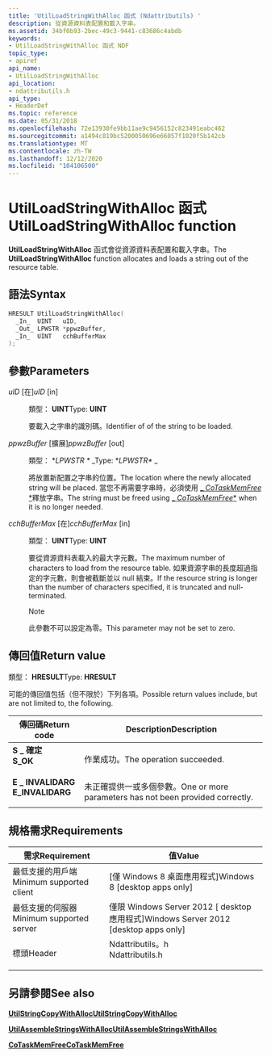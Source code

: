 ```yaml
---
title: 'UtilLoadStringWithAlloc 函式 (Ndattributils) '
description: 從資源資料表配置和載入字串。
ms.assetid: 34bf0b93-2bec-49c3-9441-c83686c4abdb
keywords:
- UtilLoadStringWithAlloc 函式 NDF
topic_type:
- apiref
api_name:
- UtilLoadStringWithAlloc
api_location:
- ndattributils.h
api_type:
- HeaderDef
ms.topic: reference
ms.date: 05/31/2018
ms.openlocfilehash: 72e13930fe9bb11ae9c9456152c823491eabc462
ms.sourcegitcommit: a1494c819bc5200050696e66057f1020f5b142cb
ms.translationtype: MT
ms.contentlocale: zh-TW
ms.lasthandoff: 12/12/2020
ms.locfileid: "104106500"
---
```

# <a name="utilloadstringwithalloc-function"></a><span data-ttu-id="6a39c-104">UtilLoadStringWithAlloc 函式</span><span class="sxs-lookup"><span data-stu-id="6a39c-104">UtilLoadStringWithAlloc function</span></span>

<span data-ttu-id="6a39c-105">**UtilLoadStringWithAlloc** 函式會從資源資料表配置和載入字串。</span><span class="sxs-lookup"><span data-stu-id="6a39c-105">The **UtilLoadStringWithAlloc** function allocates and loads a string out of the resource table.</span></span>

## <a name="syntax"></a><span data-ttu-id="6a39c-106">語法</span><span class="sxs-lookup"><span data-stu-id="6a39c-106">Syntax</span></span>


```C++
HRESULT UtilLoadStringWithAlloc(
  _In_  UINT   uID,
  _Out_ LPWSTR *ppwzBuffer,
  _In_  UINT   cchBufferMax
);
```



## <a name="parameters"></a><span data-ttu-id="6a39c-107">參數</span><span class="sxs-lookup"><span data-stu-id="6a39c-107">Parameters</span></span>

<dl> <dt>

<span data-ttu-id="6a39c-108">*uID* \[在\]</span><span class="sxs-lookup"><span data-stu-id="6a39c-108">*uID* \[in\]</span></span>
</dt> <dd>

<span data-ttu-id="6a39c-109">類型： **UINT**</span><span class="sxs-lookup"><span data-stu-id="6a39c-109">Type: **UINT**</span></span>

<span data-ttu-id="6a39c-110">要載入之字串的識別碼。</span><span class="sxs-lookup"><span data-stu-id="6a39c-110">Identifier of of the string to be loaded.</span></span>

</dd> <dt>

<span data-ttu-id="6a39c-111">*ppwzBuffer* \[擴展\]</span><span class="sxs-lookup"><span data-stu-id="6a39c-111">*ppwzBuffer* \[out\]</span></span>
</dt> <dd>

<span data-ttu-id="6a39c-112">類型： \**LPWSTR \** _</span><span class="sxs-lookup"><span data-stu-id="6a39c-112">Type: \**LPWSTR\** _</span></span>

<span data-ttu-id="6a39c-113">將放置新配置之字串的位置。</span><span class="sxs-lookup"><span data-stu-id="6a39c-113">The location where the newly allocated string will be placed.</span></span> <span data-ttu-id="6a39c-114">當您不再需要字串時，必須使用 [_ *CoTaskMemFree* \*](/windows/desktop/api/combaseapi/nf-combaseapi-cotaskmemfree)釋放字串。</span><span class="sxs-lookup"><span data-stu-id="6a39c-114">The string must be freed using [_ *CoTaskMemFree*\*](/windows/desktop/api/combaseapi/nf-combaseapi-cotaskmemfree) when it is no longer needed.</span></span>

</dd> <dt>

<span data-ttu-id="6a39c-115">*cchBufferMax* \[在\]</span><span class="sxs-lookup"><span data-stu-id="6a39c-115">*cchBufferMax* \[in\]</span></span>
</dt> <dd>

<span data-ttu-id="6a39c-116">類型： **UINT**</span><span class="sxs-lookup"><span data-stu-id="6a39c-116">Type: **UINT**</span></span>

<span data-ttu-id="6a39c-117">要從資源資料表載入的最大字元數。</span><span class="sxs-lookup"><span data-stu-id="6a39c-117">The maximum number of characters to load from the resource table.</span></span> <span data-ttu-id="6a39c-118">如果資源字串的長度超過指定的字元數，則會被截斷並以 null 結束。</span><span class="sxs-lookup"><span data-stu-id="6a39c-118">If the resource string is longer than the number of characters specified, it is truncated and null-terminated.</span></span>

> [!Note]  
> <span data-ttu-id="6a39c-119">此參數不可以設定為零。</span><span class="sxs-lookup"><span data-stu-id="6a39c-119">This parameter may not be set to zero.</span></span>

 

</dd> </dl>

## <a name="return-value"></a><span data-ttu-id="6a39c-120">傳回值</span><span class="sxs-lookup"><span data-stu-id="6a39c-120">Return value</span></span>

<span data-ttu-id="6a39c-121">類型： **HRESULT**</span><span class="sxs-lookup"><span data-stu-id="6a39c-121">Type: **HRESULT**</span></span>

<span data-ttu-id="6a39c-122">可能的傳回值包括（但不限於）下列各項。</span><span class="sxs-lookup"><span data-stu-id="6a39c-122">Possible return values include, but are not limited to, the following.</span></span>



| <span data-ttu-id="6a39c-123">傳回碼</span><span class="sxs-lookup"><span data-stu-id="6a39c-123">Return code</span></span>                                                                                  | <span data-ttu-id="6a39c-124">Description</span><span class="sxs-lookup"><span data-stu-id="6a39c-124">Description</span></span>                                                        |
|----------------------------------------------------------------------------------------------|--------------------------------------------------------------------|
| <dl> <span data-ttu-id="6a39c-125"><dt>**S \_ 確定**</dt></span><span class="sxs-lookup"><span data-stu-id="6a39c-125"><dt>**S\_OK**</dt></span></span> </dl>         | <span data-ttu-id="6a39c-126">作業成功。</span><span class="sxs-lookup"><span data-stu-id="6a39c-126">The operation succeeded.</span></span><br/>                                |
| <dl> <span data-ttu-id="6a39c-127"><dt>**E \_ INVALIDARG**</dt></span><span class="sxs-lookup"><span data-stu-id="6a39c-127"><dt>**E\_INVALIDARG**</dt></span></span> </dl> | <span data-ttu-id="6a39c-128">未正確提供一或多個參數。</span><span class="sxs-lookup"><span data-stu-id="6a39c-128">One or more parameters has not been provided correctly.</span></span><br/> |



 

## <a name="requirements"></a><span data-ttu-id="6a39c-129">規格需求</span><span class="sxs-lookup"><span data-stu-id="6a39c-129">Requirements</span></span>



| <span data-ttu-id="6a39c-130">需求</span><span class="sxs-lookup"><span data-stu-id="6a39c-130">Requirement</span></span> | <span data-ttu-id="6a39c-131">值</span><span class="sxs-lookup"><span data-stu-id="6a39c-131">Value</span></span> |
|-------------------------------------|--------------------------------------------------------------------------------------------|
| <span data-ttu-id="6a39c-132">最低支援的用戶端</span><span class="sxs-lookup"><span data-stu-id="6a39c-132">Minimum supported client</span></span><br/> | <span data-ttu-id="6a39c-133">\[僅 Windows 8 桌面應用程式\]</span><span class="sxs-lookup"><span data-stu-id="6a39c-133">Windows 8 \[desktop apps only\]</span></span><br/>                                                 |
| <span data-ttu-id="6a39c-134">最低支援的伺服器</span><span class="sxs-lookup"><span data-stu-id="6a39c-134">Minimum supported server</span></span><br/> | <span data-ttu-id="6a39c-135">僅限 Windows Server 2012 \[ desktop 應用程式\]</span><span class="sxs-lookup"><span data-stu-id="6a39c-135">Windows Server 2012 \[desktop apps only\]</span></span><br/>                                       |
| <span data-ttu-id="6a39c-136">標頭</span><span class="sxs-lookup"><span data-stu-id="6a39c-136">Header</span></span><br/>                   | <dl> <span data-ttu-id="6a39c-137"><dt>Ndattributils。h</dt></span><span class="sxs-lookup"><span data-stu-id="6a39c-137"><dt>Ndattributils.h</dt></span></span> </dl> |



## <a name="see-also"></a><span data-ttu-id="6a39c-138">另請參閱</span><span class="sxs-lookup"><span data-stu-id="6a39c-138">See also</span></span>

<dl> <dt>

[<span data-ttu-id="6a39c-139">**UtilStringCopyWithAlloc**</span><span class="sxs-lookup"><span data-stu-id="6a39c-139">**UtilStringCopyWithAlloc**</span></span>](utilstringcopywithalloc.md)
</dt> <dt>

[<span data-ttu-id="6a39c-140">**UtilAssembleStringsWithAlloc**</span><span class="sxs-lookup"><span data-stu-id="6a39c-140">**UtilAssembleStringsWithAlloc**</span></span>](utilassemblestringswithalloc.md)
</dt> <dt>

[<span data-ttu-id="6a39c-141">**CoTaskMemFree**</span><span class="sxs-lookup"><span data-stu-id="6a39c-141">**CoTaskMemFree**</span></span>](/windows/desktop/api/combaseapi/nf-combaseapi-cotaskmemfree)
</dt> </dl>

 

